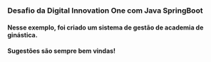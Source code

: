 ### Desafio da Digital Innovation One com Java SpringBoot
#### Nesse exemplo, foi criado um sistema de gestão de academia de ginástica.
#### Sugestões são sempre bem vindas!
